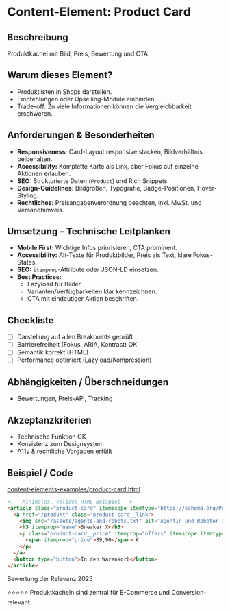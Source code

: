 # Content-Element: Product Card

## Beschreibung
Produktkachel mit Bild, Preis, Bewertung und CTA.

## Warum dieses Element?
- Produktlisten in Shops darstellen.
- Empfehlungen oder Upselling-Module einbinden.
- Trade-off: Zu viele Informationen können die Vergleichbarkeit erschweren.

## Anforderungen & Besonderheiten
- **Responsiveness:** Card-Layout responsive stacken, Bildverhältnis beibehalten.
- **Accessibility:** Komplette Karte als Link, aber Fokus auf einzelne Aktionen erlauben.
- **SEO:** Strukturierte Daten (`Product`) und Rich Snippets.
- **Design-Guidelines:** Bildgrößen, Typografie, Badge-Positionen, Hover-Styling.
- **Rechtliches:** Preisangabenverordnung beachten, inkl. MwSt. und Versandhinweis.

## Umsetzung – Technische Leitplanken
- **Mobile First:** Wichtige Infos priorisieren, CTA prominent.
- **Accessibility:** Alt-Texte für Produktbilder, Preis als Text, klare Fokus-States.
- **SEO:** `itemprop`-Attribute oder JSON-LD einsetzen.
- **Best Practices:**
  - Lazyload für Bilder.
  - Varianten/Verfügbarkeiten klar kennzeichnen.
  - CTA mit eindeutiger Aktion beschriften.

## Checkliste
- [ ] Darstellung auf allen Breakpoints geprüft
- [ ] Barrierefreiheit (Fokus, ARIA, Kontrast) OK
- [ ] Semantik korrekt (HTML)
- [ ] Performance optimiert (Lazyload/Kompression)

## Abhängigkeiten / Überschneidungen
- Bewertungen, Preis-API, Tracking

## Akzeptanzkriterien
- Technische Funktion OK
- Konsistenz zum Designsystem
- A11y & rechtliche Vorgaben erfüllt

## Beispiel / Code
[content-elements-examples/product-card.html](../content-elements-examples/product-card.html)

```html
<!-- Minimales, valides HTML-Beispiel -->
<article class="product-card" itemscope itemtype="https://schema.org/Product">
  <a href="/produkt" class="product-card__link">
    <img src="/assets/agents-and-robots.txt" alt="Agentin und Roboter in einer futuristischen Stadt bei Nacht" loading="lazy" itemprop="image">
    <h3 itemprop="name">Sneaker X</h3>
    <p class="product-card__price" itemprop="offers" itemscope itemtype="https://schema.org/Offer">
      <span itemprop="price">89,90</span> €
    </p>
  </a>
  <button type="button">In den Warenkorb</button>
</article>
```

Bewertung der Relevanz 2025

⭐⭐⭐⭐⭐ Produktkacheln sind zentral für E-Commerce und Conversion-relevant.
